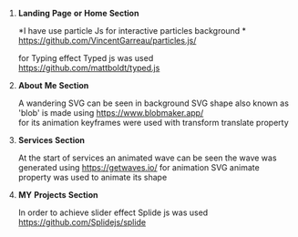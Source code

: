 


1) **Landing** **Page** **or** **Home** **Section**

      *I have use particle Js for interactive particles background *
      https://github.com/VincentGarreau/particles.js/

     for Typing effect Typed js was used
     https://github.com/mattboldt/typed.js


2) **About** **Me**  **Section**

      A wandering SVG can be seen in background SVG shape also known as 'blob' is made using https://www.blobmaker.app/  
       for its animation keyframes were used with transform translate property


3) **Services** **Section**

   At the start of services an animated wave can be seen the wave was generated using https://getwaves.io/  for animation SVG animate property was used to animate its shape


4) **MY** **Projects** **Section**

    In order to achieve slider effect Splide js was used  https://github.com/Splidejs/splide


